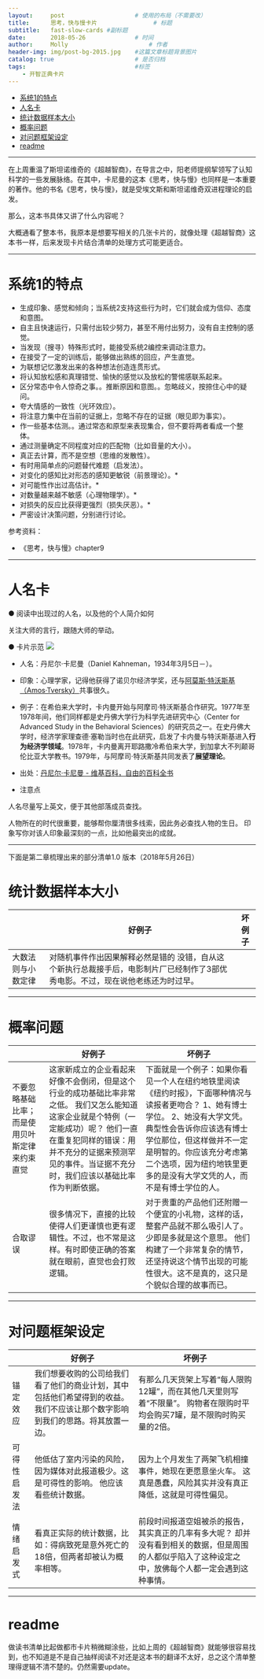```yaml
---
layout:     post   				    # 使用的布局（不需要改）
title:      思考，快与慢卡片 				# 标题
subtitle:   fast-slow-cards #副标题
date:       2018-05-26 				# 时间
author:     Molly 						# 作者
header-img: img/post-bg-2015.jpg 	#这篇文章标题背景图片
catalog: true 						# 是否归档
tags:								#标签
    - 开智正典卡片
---
```



<!-- TOC depthFrom:1 depthTo:6 withLinks:1 updateOnSave:1 orderedList:0 -->

- [系统1的特点](#系统1的特点)
- [人名卡](#人名卡)
- [统计数据样本大小](#统计数据样本大小)
- [概率问题](#概率问题)
- [对问题框架设定](#对问题框架设定)
- [readme](#readme)

<!-- /TOC -->


***


在上周重温了斯坦诺维奇的《超越智商》，在导言之中，阳老师提纲挈领写了认知科学的一些发展脉络。在其中，卡尼曼的这本《思考，快与慢》也同样是一本重要的著作。他的书名《思考，快与慢》，就是受埃文斯和斯坦诺维奇双进程理论的启发。


那么，这本书具体又讲了什么内容呢？


大概通看了整本书，我原本是想要写相关的几张卡片的，就像处理《超越智商》这本书一样，后来发现卡片结合清单的处理方式可能更适合。


***


# 系统1的特点


- 生成印象、感觉和倾向；当系统2支持这些行为时，它们就会成为信仰、态度和意图。
- 自主且快速运行，只需付出较少努力，甚至不用付出努力，没有自主控制的感觉。
- 当发现（搜寻）特殊形式时，能接受系统2编控来调动注意力。
- 在接受了一定的训练后，能够做出熟练的回应，产生直觉。
- 为联想记忆激发出来的各种想法创造连贯形式。
- 将认知放松感和真理错觉、愉快的感觉以及放松的警惕感联系起来。
- 区分常态中令人惊奇之事。。推断原因和意图。。忽略歧义，按捺住心中的疑问。
- 夸大情感的一致性（光环效应）。
- 将注意力集中在当前的证据上，忽略不存在的证据（眼见即为事实）。
- 作一些基本估测。。通过常态和原型来表现集合，但不要将两者看成一个整体。
- 通过测量确定不同程度对应的匹配物（比如音量的大小）。
- 真正去计算，而不是空想（思维的发散性）。
- 有时用简单点的问题替代难题（启发法）。
- 对变化的感知比对形态的感知更敏锐（前景理论）。*
- 对可能性作出过高估计。*
- 对数量越来越不敏感（心理物理学）。*
- 对损失的反应比获得更强烈（损失厌恶）。*
- 严密设计决策问题，分别进行讨论。


参考资料：
- 《思考，快与慢》chapter9


***


# 人名卡


● 阅读中出现过的人名，以及他的个人简介如何


关注大师的言行，跟随大师的举动。


● 卡片示范
![](https://upload.wikimedia.org/wikipedia/commons/c/c8/Daniel_KAHNEMAN.jpg)


- 人名：丹尼尔·卡尼曼（Daniel Kahneman，1934年3月5日－）。


- 印象：心理学家，记得他获得了诺贝尔经济学奖，还与[阿莫斯·特沃斯基（Amos·Tversky）](https://zh.wikipedia.org/wiki/%E9%98%BF%E6%91%A9%E5%8F%B8%C2%B7%E7%89%B9%E6%B2%83%E6%96%AF%E5%9F%BA)共事很久。


- 例子：在希伯来大学时，卡内曼开始与阿摩司·特沃斯基合作研究。1977年至1978年间，他们同样都是史丹佛大学行为科学先进研究中心（Center for Advanced Study in the Behavioral Sciences）的研究员之一。在史丹佛大学时，经济学家理查德·塞勒当时也在此研究，启发了卡内曼与特沃斯基进入**行为经济学领域**。1978年，卡内曼离开耶路撒冷希伯来大学，到加拿大不列颠哥伦比亚大学教书。1979年，与阿摩司·特沃斯基共同发表了**展望理论**。


- 出处：[丹尼尔·卡尼曼 - 维基百科，自由的百科全书](https://zh.wikipedia.org/wiki/%E4%B8%B9%E5%B0%BC%E5%B0%94%C2%B7%E5%8D%A1%E5%86%85%E6%9B%BC)


- 注意点

人名尽量写上英文，便于其他部落成员查找。

人物所在的时代很重要，能够帮你厘清很多线索，因此务必查找人物的生日。
印象写你对该人印象最深刻的一点，比如他最突出的成就。


***


下面是第二章梳理出来的部分清单1.0 版本（2018年5月26日）


# 统计数据样本大小


|                    | 好例子                                                       | 坏例子 |
| ------------------ | ------------------------------------------------------------ | ------ |
| 大数法则与小数定律 | 对随机事件作出因果解释必然是错的    没错，自从这个新执行总裁接手后，电影制片厂已经制作了3部优秀电影。不过，现在说他老练还为时过早。 |        |



***


# 概率问题


|                                                    | 好例子                                                       | 坏例子                                                       |
| -------------------------------------------------- | ------------------------------------------------------------ | ------------------------------------------------------------ |
| 不要忽略基础比率；    而是使用贝叶斯定律来约束直觉 | 这家新成立的企业看起来好像不会倒闭，但是这个行业的成功基础比率非常之低。    我们又怎么能知道这家企业就是个特例（一定能成功）呢？        他们一直在重复犯同样的错误：用并不充分的证据来预测罕见的事件。当证据不充分时，我们应该以基础比率作为判断依据。 | 下面就是一个例子：如果你看见一个人在纽约地铁里阅读《纽约时报》，下面哪种情况与读报者更吻合？    1、她有博士学位。    2、她没有大学文凭。    典型性会告诉你应该选有博士学位那位，但这样做并不一定是明智的。你应该充分考虑第二个选项，因为纽约地铁里更多的是没有大学文凭的人，而不是有博士学位的人。 |
| 合取谬误                                           | 很多情况下，直接的比较使得人们更谨慎也更有逻辑性。不过，也不常是这样。有时即使正确的答案就在眼前，直觉也会打败逻辑。 | 对于贵重的产品他们还附赠一个便宜的小礼物，这样的话，整套产品就不那么吸引人了。少即是多就是这个意思。    他们构建了一个非常复杂的情节，还坚持说这个情节出现的可能性很大。这不是真的，这只是个貌似合理的故事而已。 |


***


# 对问题框架设定


|              | 好例子                                                       | 坏例子                                                       |
| ------------ | ------------------------------------------------------------ | ------------------------------------------------------------ |
| 锚定效应     | 我们想要收购的公司给我们看了他们的商业计划，其中包括他们希望得到的收益。    我们不应该让那个数字影响到我们的思路。将其放置一边。 | 有那么几天货架上写着“每人限购12罐”，而在其他几天里则写着“不限量”。    购物者在限购时平均会购买7罐，是不限购时购买量的2倍。 |
| 可得性启发法 | 他低估了室内污染的风险，因为媒体对此报道极少。这是可得性的影响。    他应该看些统计数据。 | 因为上个月发生了两架飞机相撞事件，她现在更愿意坐火车。    这真是愚蠢，风险其实并没有真正降低，这就是可得性偏见。 |
| 情绪启发式   | 看真正实际的统计数据，比如：得病致死是意外死亡的18倍，但两者却被认为概率相等。 | 前段时间报道空姐被杀的报告，其实真正的几率有多大呢？    却并没有看到相关的数据，但是周围的人都似乎陷入了这种设定之中，放佛每个人都一定会遇到这种事情。 |


***


# readme


做读书清单比起做都市卡片稍微糊涂些，比如上周的《超越智商》就能够很容易找到，也不知道是不是自己抽样阅读不对还是这本书的翻译不太好，总之这个清单整理得逻辑不清不楚的。仍然需要update。
